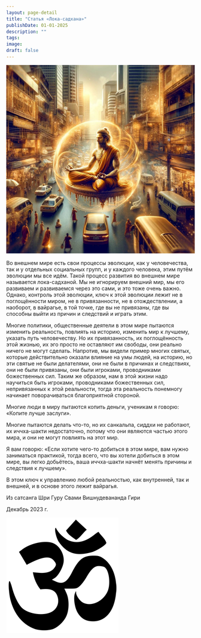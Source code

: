 ```yaml
---
layout: page-detail
title: "Статья «Лока-садхана»"
publishDate: 01-01-2025
description: ""
tags:
image:
draft: false
---
```


  
![Лока-садхана](/upload/medialibrary/939/93986236893186dbd64217846845d73e.jpg "Лока-садхана")  

  
 Во внешнем мире есть свои процессы эволюции, как у человечества, так и у отдельных социальных групп, и у каждого человека, этим путём эволюции мы все идём. Такой процесс развития во внешнем мире называется лока-садханой. Мы не игнорируем внешний мир, мы его развиваем и развиваемся через это сами, и это тоже очень важно. Однако, контроль этой эволюции, ключ к этой эволюции лежит не в поглощённости миром, не в привязанности, не в отождествлении, а наоборот, в вайрагье, в той точке, где вы не привязаны, где вы способны выйти из причин и следствий и играть этим. 

 Многие политики, общественные деятели в этом мире пытаются изменить реальность, повлиять на историю, изменить мир к лучшему, указать путь человечеству. Но их привязанность, их поглощённость этой жизнью, их эго просто не оставляют им свободы, они реально ничего не могут сделать. Напротив, мы видели пример многих святых, которые действительно оказали влияние на умы людей, на историю, но эти святые не были делателями, они не были в причинах и следствиях, они не были привязаны, они были игроками, проводниками божественных сил. Таким же образом, нам в этой жизни надо научиться быть игроками, проводниками божественных сил, непривязанных к этой реальности, тогда эта реальность понемногу начинает поворачиваться благоприятной стороной.

 Многие люди в миру пытаются копить деньги, ученикам я говорю: «Копите лучше заслуги».

 Многие пытаются делать что-то, но их санкальпа, сиддхи не работают, их иччха-шакти недостаточно, потому что они являются частью этого мира, и они не могут повлиять на этот мир.

 Я вам говорю: «Если хотите чего-то добиться в этом мире, вам нужно заниматься практикой, тогда всего, что вы хотели добиться в этом мире, вы легко добьётесь, ваша иччха-шакти начнёт менять причины и следствия к лучшему».

  
 В этом ключ к управлению любой реальностью, как внутренней, так и внешней, и в основе этого лежит вайрагья.

  
 Из сатсанга Шри Гуру Свами Вишнудевананда Гири

 Декабрь 2023 г.

![Ом](/upload/medialibrary/4e5/4e59138d7f13f8137afb77ab8ee41988.png) 
